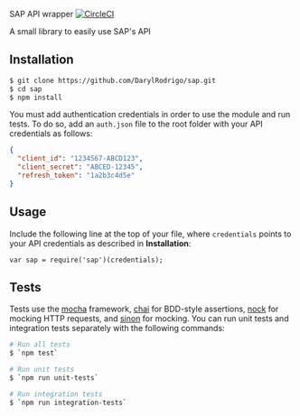 SAP API wrapper
[![CircleCI](https://circleci.com/gh/DarylRodrigo/sap/tree/master.svg?style=svg)](https://circleci.com/gh/DarylRodrigo/sap/tree/master)

A small library to easily use SAP's API

## Installation

```sh
$ git clone https://github.com/DarylRodrigo/sap.git
$ cd sap
$ npm install
```

You must add authentication credentials in order to use the module and run tests. To do so, add an `auth.json` file to the root folder with your API credentials as follows:
```json
{
  "client_id": "1234567-ABCD123",
  "client_secret": "ABCED-12345",
  "refresh_token": "1a2b3c4d5e"
}
```

## Usage

Include the following line at the top of your file, where `credentials` points to your API credentials as described in **Installation**:

`var sap = require('sap')(credentials);`

## Tests

Tests use the [mocha](https://github.com/mochajs/mocha) framework, [chai](https://github.com/chaijs/chai) for BDD-style assertions, [nock](https://github.com/node-nock/nock) for mocking HTTP requests, and [sinon](https://github.com/sinonjs/sinon) for mocking. You can run unit tests and integration tests separately with the following commands:

```sh
# Run all tests
$ `npm test`

# Run unit tests
$ `npm run unit-tests`

# Run integration tests
$ `npm run integration-tests`
```
